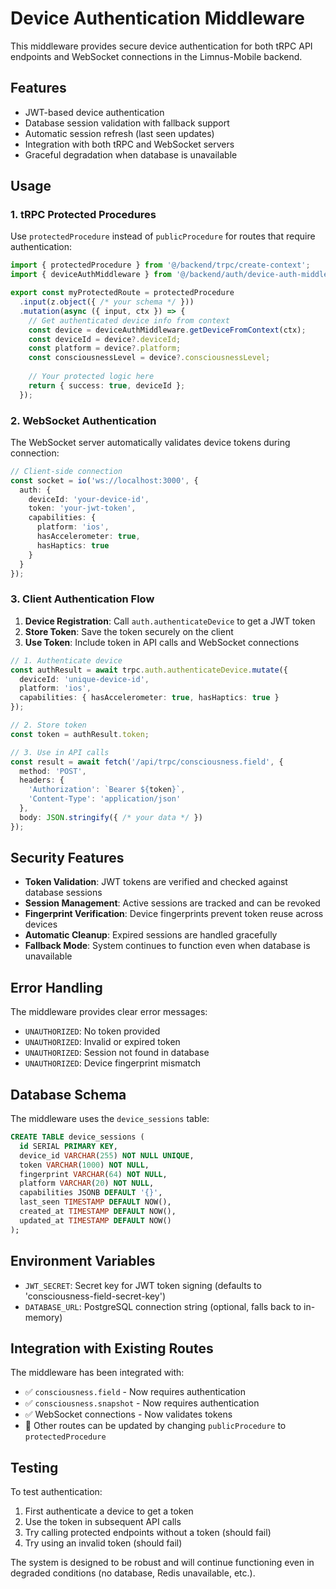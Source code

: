 # Device Authentication Middleware

This middleware provides secure device authentication for both tRPC API endpoints and WebSocket connections in the Limnus-Mobile backend.

## Features

- JWT-based device authentication
- Database session validation with fallback support
- Automatic session refresh (last seen updates)
- Integration with both tRPC and WebSocket servers
- Graceful degradation when database is unavailable

## Usage

### 1. tRPC Protected Procedures

Use `protectedProcedure` instead of `publicProcedure` for routes that require authentication:

```typescript
import { protectedProcedure } from '@/backend/trpc/create-context';
import { deviceAuthMiddleware } from '@/backend/auth/device-auth-middleware';

export const myProtectedRoute = protectedProcedure
  .input(z.object({ /* your schema */ }))
  .mutation(async ({ input, ctx }) => {
    // Get authenticated device info from context
    const device = deviceAuthMiddleware.getDeviceFromContext(ctx);
    const deviceId = device?.deviceId;
    const platform = device?.platform;
    const consciousnessLevel = device?.consciousnessLevel;
    
    // Your protected logic here
    return { success: true, deviceId };
  });
```

### 2. WebSocket Authentication

The WebSocket server automatically validates device tokens during connection:

```typescript
// Client-side connection
const socket = io('ws://localhost:3000', {
  auth: {
    deviceId: 'your-device-id',
    token: 'your-jwt-token',
    capabilities: {
      platform: 'ios',
      hasAccelerometer: true,
      hasHaptics: true
    }
  }
});
```

### 3. Client Authentication Flow

1. **Device Registration**: Call `auth.authenticateDevice` to get a JWT token
2. **Store Token**: Save the token securely on the client
3. **Use Token**: Include token in API calls and WebSocket connections

```typescript
// 1. Authenticate device
const authResult = await trpc.auth.authenticateDevice.mutate({
  deviceId: 'unique-device-id',
  platform: 'ios',
  capabilities: { hasAccelerometer: true, hasHaptics: true }
});

// 2. Store token
const token = authResult.token;

// 3. Use in API calls
const result = await fetch('/api/trpc/consciousness.field', {
  method: 'POST',
  headers: {
    'Authorization': `Bearer ${token}`,
    'Content-Type': 'application/json'
  },
  body: JSON.stringify({ /* your data */ })
});
```

## Security Features

- **Token Validation**: JWT tokens are verified and checked against database sessions
- **Session Management**: Active sessions are tracked and can be revoked
- **Fingerprint Verification**: Device fingerprints prevent token reuse across devices
- **Automatic Cleanup**: Expired sessions are handled gracefully
- **Fallback Mode**: System continues to function even when database is unavailable

## Error Handling

The middleware provides clear error messages:

- `UNAUTHORIZED`: No token provided
- `UNAUTHORIZED`: Invalid or expired token
- `UNAUTHORIZED`: Session not found in database
- `UNAUTHORIZED`: Device fingerprint mismatch

## Database Schema

The middleware uses the `device_sessions` table:

```sql
CREATE TABLE device_sessions (
  id SERIAL PRIMARY KEY,
  device_id VARCHAR(255) NOT NULL UNIQUE,
  token VARCHAR(1000) NOT NULL,
  fingerprint VARCHAR(64) NOT NULL,
  platform VARCHAR(20) NOT NULL,
  capabilities JSONB DEFAULT '{}',
  last_seen TIMESTAMP DEFAULT NOW(),
  created_at TIMESTAMP DEFAULT NOW(),
  updated_at TIMESTAMP DEFAULT NOW()
);
```

## Environment Variables

- `JWT_SECRET`: Secret key for JWT token signing (defaults to 'consciousness-field-secret-key')
- `DATABASE_URL`: PostgreSQL connection string (optional, falls back to in-memory)

## Integration with Existing Routes

The middleware has been integrated with:

- ✅ `consciousness.field` - Now requires authentication
- ✅ `consciousness.snapshot` - Now requires authentication  
- ✅ WebSocket connections - Now validates tokens
- 🔄 Other routes can be updated by changing `publicProcedure` to `protectedProcedure`

## Testing

To test authentication:

1. First authenticate a device to get a token
2. Use the token in subsequent API calls
3. Try calling protected endpoints without a token (should fail)
4. Try using an invalid token (should fail)

The system is designed to be robust and will continue functioning even in degraded conditions (no database, Redis unavailable, etc.).